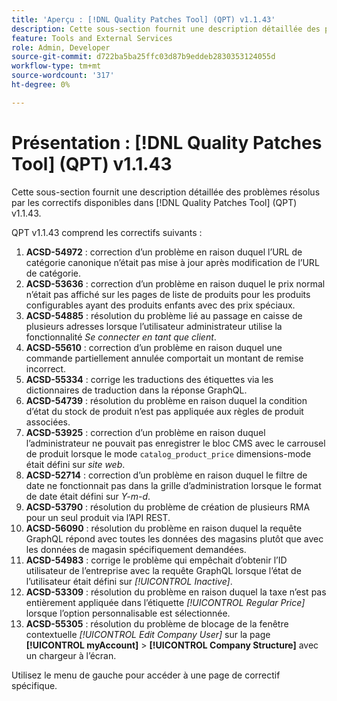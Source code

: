 ```yaml
---
title: 'Aperçu : [!DNL Quality Patches Tool] (QPT) v1.1.43'
description: Cette sous-section fournit une description détaillée des problèmes résolus par les correctifs disponibles dans [!DNL Quality Patches Tool] (QPT) v1.1.43.
feature: Tools and External Services
role: Admin, Developer
source-git-commit: d722ba5ba25ffc03d87b9eddeb2830353124055d
workflow-type: tm+mt
source-wordcount: '317'
ht-degree: 0%

---
```


# Présentation : [!DNL Quality Patches Tool] (QPT) v1.1.43

Cette sous-section fournit une description détaillée des problèmes résolus par les correctifs disponibles dans [!DNL Quality Patches Tool] (QPT) v1.1.43.

QPT v1.1.43 comprend les correctifs suivants :

1. **ACSD-54972** : correction d’un problème en raison duquel l’URL de catégorie canonique n’était pas mise à jour après modification de l’URL de catégorie.
1. **ACSD-53636** : correction d’un problème en raison duquel le prix normal n’était pas affiché sur les pages de liste de produits pour les produits configurables ayant des produits enfants avec des prix spéciaux.
1. **ACSD-54885** : résolution du problème lié au passage en caisse de plusieurs adresses lorsque l’utilisateur administrateur utilise la fonctionnalité *Se connecter en tant que client*.
1. **ACSD-55610** : correction d’un problème en raison duquel une commande partiellement annulée comportait un montant de remise incorrect.
1. **ACSD-55334** : corrige les traductions des étiquettes via les dictionnaires de traduction dans la réponse GraphQL.
1. **ACSD-54739** : résolution du problème en raison duquel la condition d’état du stock de produit n’est pas appliquée aux règles de produit associées.
1. **ACSD-53925** : correction d’un problème en raison duquel l’administrateur ne pouvait pas enregistrer le bloc CMS avec le carrousel de produit lorsque le mode `catalog_product_price` dimensions-mode était défini sur *site web*.
1. **ACSD-52714** : correction d’un problème en raison duquel le filtre de date ne fonctionnait pas dans la grille d’administration lorsque le format de date était défini sur *Y-m-d*.
1. **ACSD-53790** : résolution du problème de création de plusieurs RMA pour un seul produit via l’API REST.
1. **ACSD-56090** : résolution du problème en raison duquel la requête GraphQL répond avec toutes les données des magasins plutôt que avec les données de magasin spécifiquement demandées.
1. **ACSD-54983** : corrige le problème qui empêchait d’obtenir l’ID utilisateur de l’entreprise avec la requête GraphQL lorsque l’état de l’utilisateur était défini sur *[!UICONTROL Inactive]*.
1. **ACSD-53309** : résolution du problème en raison duquel la taxe n’est pas entièrement appliquée dans l’étiquette *[!UICONTROL Regular Price]* lorsque l’option personnalisable est sélectionnée.
1. **ACSD-55305** : résolution du problème de blocage de la fenêtre contextuelle *[!UICONTROL Edit Company User]* sur la page **[!UICONTROL myAccount]** > **[!UICONTROL Company Structure]** avec un chargeur à l’écran.

Utilisez le menu de gauche pour accéder à une page de correctif spécifique.

